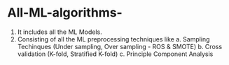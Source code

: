 # All-ML-algorithms-
1) It includes all the ML Models.
2) Consisting of all the ML preprocessing  techniques like
a. Sampling Techinques (Under sampling, Over sampling - ROS & SMOTE)
b. Cross validation (K-fold, Stratified K-fold)
c. Principle Component Analysis

